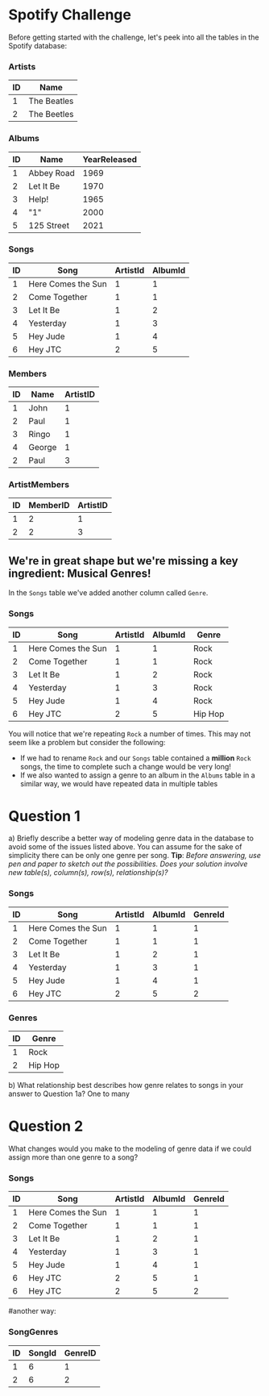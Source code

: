 # Spotify Challenge

Before getting started with the challenge, let's peek into all the tables in the Spotify database:

### Artists

| ID  | Name        |
| --- | ----------- |
| 1   | The Beatles |
| 2   | The Beetles |

### Albums

| ID  | Name       | YearReleased |
| --- | ---------- | ------------ |
| 1   | Abbey Road | 1969         |
| 2   | Let It Be  | 1970         |
| 3   | Help!      | 1965         |
| 4   | "1"        | 2000         |
| 5   | 125 Street | 2021         |

### Songs

| ID  | Song               | ArtistId | AlbumId |
| --- | ------------------ | -------- | ------- |
| 1   | Here Comes the Sun | 1        | 1       |
| 2   | Come Together      | 1        | 1       |
| 3   | Let It Be          | 1        | 2       |
| 4   | Yesterday          | 1        | 3       |
| 5   | Hey Jude           | 1        | 4       |
| 6   | Hey JTC            | 2        | 5       |

### Members

| ID  | Name   | ArtistID |
| --- | ------ | -------- |
| 1   | John   | 1        |
| 2   | Paul   | 1        |
| 3   | Ringo  | 1        |
| 4   | George | 1        |
| 2   | Paul   | 3        |

### ArtistMembers

| ID  | MemberID | ArtistID |
| --- | -------- | -------- |
| 1   | 2        | 1        |
| 2   | 2        | 3        |

## We're in great shape but we're missing a key ingredient: Musical Genres!

In the `Songs` table we've added another column called `Genre`.

### Songs

| ID  | Song               | ArtistId | AlbumId | Genre   |
| --- | ------------------ | -------- | ------- | ------- |
| 1   | Here Comes the Sun | 1        | 1       | Rock    |
| 2   | Come Together      | 1        | 1       | Rock    |
| 3   | Let It Be          | 1        | 2       | Rock    |
| 4   | Yesterday          | 1        | 3       | Rock    |
| 5   | Hey Jude           | 1        | 4       | Rock    |
| 6   | Hey JTC            | 2        | 5       | Hip Hop |

You will notice that we're repeating `Rock` a number of times. This may not seem like a problem but consider the following:

-   If we had to rename `Rock` and our `Songs` table contained a **million** `Rock` songs, the time to complete such a change would be very long!
-   If we also wanted to assign a genre to an album in the `Albums` table in a similar way, we would have repeated data in multiple tables

# Question 1

a) Briefly describe a better way of modeling genre data in the database to avoid some of the issues listed above. You can assume for the sake of simplicity there can be only one genre per song.
**Tip**: _Before answering, use pen and paper to sketch out the possibilities. Does your solution involve new table(s), column(s), row(s), relationship(s)?_

### Songs

| ID  | Song               | ArtistId | AlbumId | GenreId |
| --- | ------------------ | -------- | ------- | ------- |
| 1   | Here Comes the Sun | 1        | 1       | 1    |
| 2   | Come Together      | 1        | 1       | 1    |
| 3   | Let It Be          | 1        | 2       | 1    |
| 4   | Yesterday          | 1        | 3       | 1    |
| 5   | Hey Jude           | 1        | 4       | 1    |
| 6   | Hey JTC            | 2        | 5       | 2    |

### Genres

| ID  | Genre       |
| --- | ----------- |
| 1   |  Rock       |
| 2   |  Hip Hop    |

b) What relationship best describes how genre relates to songs in your answer to Question 1a?  One to many

# Question 2

What changes would you make to the modeling of genre data if we could assign more than one genre to a song?
### Songs

| ID  | Song               | ArtistId | AlbumId | GenreId |
| --- | ------------------ | -------- | ------- | ------- |
| 1   | Here Comes the Sun | 1        | 1       | 1    |
| 2   | Come Together      | 1        | 1       | 1    |
| 3   | Let It Be          | 1        | 2       | 1    |
| 4   | Yesterday          | 1        | 3       | 1    |
| 5   | Hey Jude           | 1        | 4       | 1    |
| 6   | Hey JTC            | 2        | 5       | 1    |
| 6   | Hey JTC            | 2        | 5       | 2    |

#another way:
### SongGenres

| ID  |  SongId  | GenreID |
| --- | -------- | -------- |
| 1   | 6        | 1        |
| 2   | 6        | 2        |